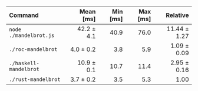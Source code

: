 | Command | Mean [ms] | Min [ms] | Max [ms] | Relative |
|:---|---:|---:|---:|---:|
| `node ./mandelbrot.js` | 42.2 ± 4.1 | 40.9 | 76.0 | 11.44 ± 1.27 |
| `./roc-mandelbrot` | 4.0 ± 0.2 | 3.8 | 5.9 | 1.09 ± 0.09 |
| `./haskell-mandelbrot` | 10.9 ± 0.1 | 10.7 | 11.4 | 2.95 ± 0.16 |
| `./rust-mandelbrot` | 3.7 ± 0.2 | 3.5 | 5.3 | 1.00 |
